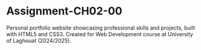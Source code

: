 # Assignment-CH02-00
Personal portfolio website showcasing professional skills and projects, built with HTML5 and CSS3. Created for Web Development course at University of Laghouat (2024/2025).
